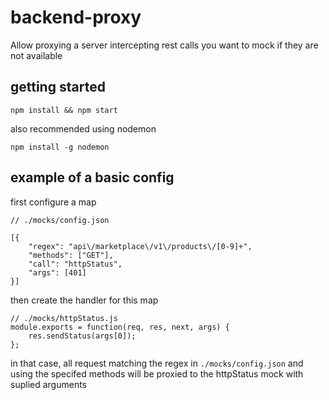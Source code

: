 # backend-proxy
Allow proxying a server intercepting rest calls you want to mock if they are not available

## getting started

```
npm install && npm start
```

also recommended using nodemon
```
npm install -g nodemon
```

## example of a basic config

first configure a map
```
// ./mocks/config.json

[{
	"regex": "api\/marketplace\/v1\/products\/[0-9]+",
	"methods": ["GET"],
	"call": "httpStatus",
	"args": [401]
}]

```

then create the handler for this map

```
// ./mocks/httpStatus.js
module.exports = function(req, res, next, args) {
	res.sendStatus(args[0]);
};

```

in that case, all request matching the regex in `./mocks/config.json` and using the specifed methods will be proxied to the httpStatus mock with suplied arguments

